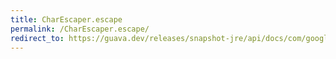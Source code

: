 ```yaml
---
title: CharEscaper.escape
permalink: /CharEscaper.escape/
redirect_to: https://guava.dev/releases/snapshot-jre/api/docs/com/google/common/escape/CharEscaper.html#escape-char-
---
```

